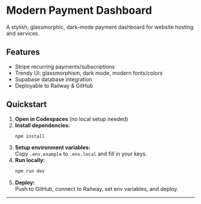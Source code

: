 # Modern Payment Dashboard

A stylish, glassmorphic, dark-mode payment dashboard for website hosting and services.

## Features

- Stripe recurring payments/subscriptions
- Trendy UI: glassmorphism, dark mode, modern fonts/colors
- Supabase database integration
- Deployable to Railway & GitHub

## Quickstart

1. **Open in Codespaces** (no local setup needed)
2. **Install dependencies:**
   ```bash
   npm install
   ```
3. **Setup environment variables:**  
   Copy `.env.example` to `.env.local` and fill in your keys.
4. **Run locally:**
   ```bash
   npm run dev
   ```
5. **Deploy:**  
   Push to GitHub, connect to Railway, set env variables, and deploy.

---